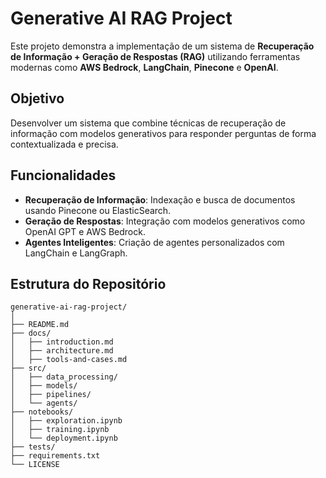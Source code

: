 # Generative AI RAG Project

Este projeto demonstra a implementação de um sistema de **Recuperação de Informação + Geração de Respostas (RAG)** utilizando ferramentas modernas como **AWS Bedrock**, **LangChain**, **Pinecone** e **OpenAI**.

## Objetivo
Desenvolver um sistema que combine técnicas de recuperação de informação com modelos generativos para responder perguntas de forma contextualizada e precisa.

## Funcionalidades
- **Recuperação de Informação**: Indexação e busca de documentos usando Pinecone ou ElasticSearch.
- **Geração de Respostas**: Integração com modelos generativos como OpenAI GPT e AWS Bedrock.
- **Agentes Inteligentes**: Criação de agentes personalizados com LangChain e LangGraph.

## Estrutura do Repositório

```
generative-ai-rag-project/
│
├── README.md
├── docs/
│   ├── introduction.md
│   ├── architecture.md
│   ├── tools-and-cases.md
├── src/
│   ├── data_processing/
│   ├── models/
│   ├── pipelines/
│   └── agents/
├── notebooks/
│   ├── exploration.ipynb
│   ├── training.ipynb
│   └── deployment.ipynb
├── tests/
├── requirements.txt
└── LICENSE
```


